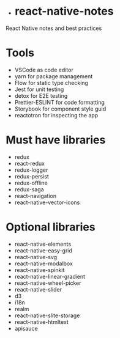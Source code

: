 - # react-native-notes
React Native notes and best practices

# Tools
- VSCode as code editor
- yarn for package management
- Flow for static type checking
- Jest for unit testing
- detox for E2E testing
- Prettier-ESLINT for code formatting
- Storybook for component style guid
- reactotron for inspecting the app

# Must have libraries
- redux
- react-redux
- redux-logger
- redux-persist
- redux-offline
- redux-saga
- react-navigation
- react-native-vector-icons

# Optional libraries
- react-native-elements
- react-native-easy-grid
- react-native-svg
- react-native-modalbox
- react-native-spinkit
- react-native-linear-gradient
- react-native-wheel-picker
- react-native-slider
- d3
- i18n
- realm
- react-native-slite-storage
- react-native-htmltext
- apisauce


